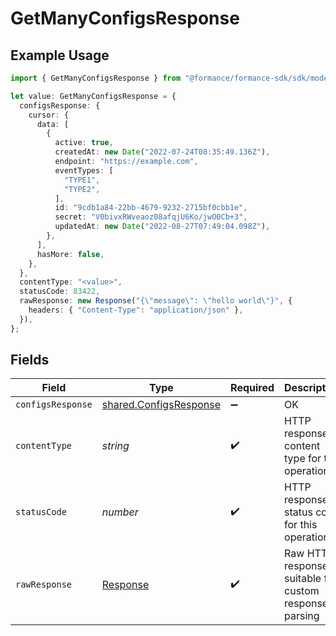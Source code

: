 # GetManyConfigsResponse

## Example Usage

```typescript
import { GetManyConfigsResponse } from "@formance/formance-sdk/sdk/models/operations";

let value: GetManyConfigsResponse = {
  configsResponse: {
    cursor: {
      data: [
        {
          active: true,
          createdAt: new Date("2022-07-24T08:35:49.136Z"),
          endpoint: "https://example.com",
          eventTypes: [
            "TYPE1",
            "TYPE2",
          ],
          id: "9cdb1a84-22bb-4679-9232-2715bf0cbb1e",
          secret: "V0bivxRWveaoz08afqjU6Ko/jwO0Cb+3",
          updatedAt: new Date("2022-08-27T07:49:04.098Z"),
        },
      ],
      hasMore: false,
    },
  },
  contentType: "<value>",
  statusCode: 83422,
  rawResponse: new Response("{\"message\": \"hello world\"}", {
    headers: { "Content-Type": "application/json" },
  }),
};
```

## Fields

| Field                                                                   | Type                                                                    | Required                                                                | Description                                                             |
| ----------------------------------------------------------------------- | ----------------------------------------------------------------------- | ----------------------------------------------------------------------- | ----------------------------------------------------------------------- |
| `configsResponse`                                                       | [shared.ConfigsResponse](../../../sdk/models/shared/configsresponse.md) | :heavy_minus_sign:                                                      | OK                                                                      |
| `contentType`                                                           | *string*                                                                | :heavy_check_mark:                                                      | HTTP response content type for this operation                           |
| `statusCode`                                                            | *number*                                                                | :heavy_check_mark:                                                      | HTTP response status code for this operation                            |
| `rawResponse`                                                           | [Response](https://developer.mozilla.org/en-US/docs/Web/API/Response)   | :heavy_check_mark:                                                      | Raw HTTP response; suitable for custom response parsing                 |